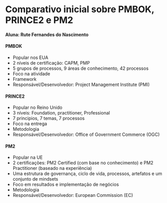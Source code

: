 # Comparativo inicial sobre PMBOK, PRINCE2 e PM2
#### Aluna: Rute Fernandes do Nascimento

#### PMBOK
* Popular nos EUA
* 2 níveis de certificação: CAPM, PMP
* 5 grupos de processos, 9 áreas de conhecimento, 42 processos
* Foco na atividade
* Framework
* Responsável/Desenvolvedor: Project Management Institute (PMI) 

#### PRINCE2
* Popular no Reino Unido
* 3 níveis: Foundation, practitioner, Professional
* 7 principios, 7 temas, 7 processos
* Foco na entrega
* Metodologia
* Responsável/Desenvolvedor: Office of Government Commerce (OGC)

#### PM2
* Popular na UE
* 2 certificações: PM2 Certified (com base no conhecimento) e PM2 Practitioner (baseado na experiência)
* Uma estrutura de governança, ciclo de vida, processos, artefatos e um conjunto de mindsets
* Foco em resultados e implementação de negócios
* Metodologia
* Responsável/Desenvolvedor:  European Commission (EC)

